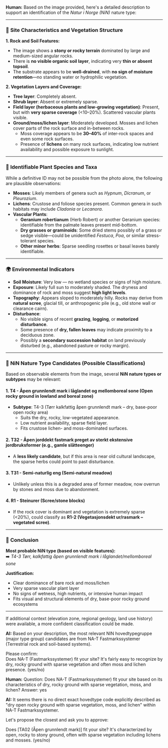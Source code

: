 **Human:** Based on the image provided, here's a detailed description to support an identification of the *Natur i Norge (NiN)* nature type:

---

### 📸 **Site Characteristics and Vegetation Structure**

**1. Rock and Soil Features:**
- The image shows a **stony or rocky terrain** dominated by large and medium-sized angular rocks.
- There is **no visible organic soil layer**, indicating very **thin or absent topsoil**.
- The substrate appears to be **well-drained**, with **no sign of moisture retention**—no standing water or hydrophilic vegetation.

**2. Vegetation Layers and Coverage:**
- **Tree layer**: Completely absent.
- **Shrub layer**: Absent or extremely sparse.
- **Field layer (herbaceous plants and low-growing vegetation)**: Present, but with **very sparse coverage** (<10–20%). Scattered vascular plants visible.
- **Ground/moss/lichen layer**: Moderately developed. Mosses and lichen cover parts of the rock surface and in-between rocks.
  - Moss coverage appears to be **30–40%** of inter-rock spaces and even some rock surfaces.
  - Presence of **lichens** on many rock surfaces, indicating low nutrient availability and possible exposure to sunlight.

---

### 🌿 **Identifiable Plant Species and Taxa**

While a definitive ID may not be possible from the photo alone, the following are plausible observations:

- **Mosses**: Likely members of genera such as *Hypnum*, *Dicranum*, or *Pleurozium*.
- **Lichens**: Crustose and foliose species present. Common genera in such habitats may include *Cladonia* or *Lecanora*.
- **Vascular Plants**:
  - **Geranium robertianum** (Herb Robert) or another Geranium species: identifiable from the palmate leaves present mid-bottom.
  - **Dry grasses or graminoids**: Some dried stems possibly of a grass or sedge visible—could be unidentified *Festuca*, *Poa*, or similar stress-tolerant species.
  - **Other minor herbs**: Sparse seedling rosettes or basal leaves barely identifiable.

---

### 🌍 **Environmental Indicators**

- **Soil Moisture**: Very low — no wetland species or signs of high moisture.
- **Exposure**: Likely full sun to moderately shaded. The dryness and dominance of rock and moss suggest **high light levels**.
- **Topography**: Appears sloped to moderately hilly. Rocks may derive from **natural scree**, glacial till, or anthropogenic pile (e.g., old stone wall or clearance cairn).
- **Disturbance**:
  - No visible signs of recent **grazing**, **logging**, or **motorized disturbance**.
  - Some presence of **dry, fallen leaves** may indicate proximity to a deciduous zone.
  - Possibly a **secondary succession habitat** on land previously disturbed (e.g., abandoned pasture or rocky margin).

---

### 🧾 **NiN Nature Type Candidates (Possible Classifications)**

Based on observable elements from the image, several **NiN nature types or subtypes** may be relevant:

#### 1. **T4 - Åpen grunnlendt mark i låglandet og mellomboreal sone (Open rocky ground in lowland and boreal zone)**
- **Subtype**: T4-3 (Tørr kalkfattig åpen grunnlendt mark – dry, base-poor open rocky area)
  - Suits the dry, rocky, low-vegetated appearance.
  - Low nutrient availability, sparse field layer.
  - Fits crustose lichen- and moss-dominated surfaces.

#### 2. **T32 - Åpen jorddekt fastmark preget av sterkt ekstensive jordbruksformer (e.g., gamle slåtteenger)**
- A **less likely candidate**, but if this area is near old cultural landscape, the sparse herbs could point to past disturbance.

#### 3. **T31 - Semi-naturlig eng (Semi-natural meadow)**
- Unlikely unless this is a degraded area of former meadow, now overrun by stones and moss due to abandonment.

#### 4. **R1 - Steinurer (Scree/stone blocks)**
- If the rock cover is dominant and vegetation is extremely sparse (<20%), could classify as **R1-2 (Vegetasjonsdekt ur/rasmark – vegetated scree)**.

---

### 📝 **Conclusion**

**Most probable NiN type (based on visible features):**  
➡️ *T4-3 Tørr, kalkfattig åpen grunnlendt mark i låglandet/mellomboreal sone*

**Justification:**
- Clear dominance of bare rock and moss/lichen
- Very sparse vascular plant layer
- No signs of wetness, high nutrients, or intensive human impact
- Fits visual and structural elements of dry, base-poor rocky ground ecosystems

---

If additional context (elevation zone, regional geology, land use history) were available, a more confident classification could be made.

**AI:** Based on your description, the most relevant NIN hovedtypegruppe (major type group) candidates are from NA-T Fastmarkssystemer (Terrestrial rock and soil-based systems).

Please confirm:  
Does NA-T (Fastmarkssystemer) fit your site? It's fairly easy to recognize by dry, rocky ground with sparse vegetation and often moss and lichen presence. (yes/no)

**Human:** Question: Does NA-T (Fastmarkssystemer) fit your site based on its characteristics of dry, rocky ground with sparse vegetation, moss, and lichen? 
Answer: yes

**AI:** It seems there is no direct exact hovedtype code explicitly described as "dry open rocky ground with sparse vegetation, moss, and lichen" within NA-T Fastmarkssystemer.

Let's propose the closest and ask you to approve:

Does [TA02 (Åpen grunnlendt mark)] fit your site? It's characterized by open, rocky to stony ground, often with sparse vegetation including lichens and mosses. (yes/no)